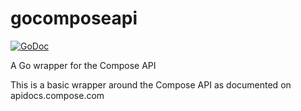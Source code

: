 # gocomposeapi

[![GoDoc](https://godoc.org/github.com/compose/gocomposeapi?status.svg)](https://godoc.org/github.com/compose/gocomposeapi)

A Go wrapper for the Compose API

This is a basic wrapper around the Compose API as documented on apidocs.compose.com


